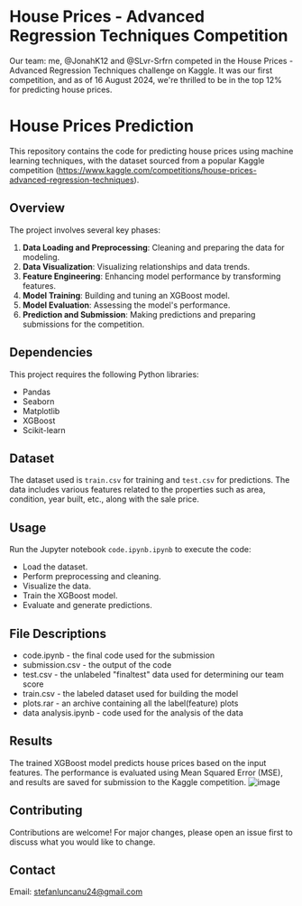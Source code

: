 # House Prices - Advanced Regression Techniques Competition
Our team: me, @JonahK12 and @SLvr-Srfrn competed in the House Prices - Advanced Regression Techniques challenge on Kaggle. It was our first competition, and as of 16 August 2024, we're thrilled to be in the top 12% for predicting house prices.

# House Prices Prediction

This repository contains the code for predicting house prices using machine learning techniques, with the dataset sourced from a popular Kaggle competition (https://www.kaggle.com/competitions/house-prices-advanced-regression-techniques).

## Overview

The project involves several key phases:
1. **Data Loading and Preprocessing**: Cleaning and preparing the data for modeling.
2. **Data Visualization**: Visualizing relationships and data trends.
3. **Feature Engineering**: Enhancing model performance by transforming features.
4. **Model Training**: Building and tuning an XGBoost model.
5. **Model Evaluation**: Assessing the model's performance.
6. **Prediction and Submission**: Making predictions and preparing submissions for the competition.

## Dependencies

This project requires the following Python libraries:
- Pandas
- Seaborn
- Matplotlib
- XGBoost
- Scikit-learn


## Dataset

The dataset used is `train.csv` for training and `test.csv` for predictions. The data includes various features related to the properties such as area, condition, year built, etc., along with the sale price.

## Usage

Run the Jupyter notebook `code.ipynb.ipynb` to execute the code:
- Load the dataset.
- Perform preprocessing and cleaning.
- Visualize the data.
- Train the XGBoost model.
- Evaluate and generate predictions.

## File Descriptions

 - code.ipynb - the final code used for the submission
 - submission.csv -  the output of the code
 - test.csv - the unlabeled "finaltest" data used for determining our team score
 - train.csv - the labeled dataset used for building the model
 - plots.rar - an archive containing all the label(feature) plots
 - data analysis.ipynb - code used for the analysis of the data

## Results

The trained XGBoost model predicts house prices based on the input features. The performance is evaluated using Mean Squared Error (MSE), and results are saved for submission to the Kaggle competition.
![image](https://github.com/user-attachments/assets/28806118-8d56-450c-b468-4097dd693d8d)

## Contributing

Contributions are welcome! For major changes, please open an issue first to discuss what you would like to change.

## Contact

Email: stefanluncanu24@gmail.com



